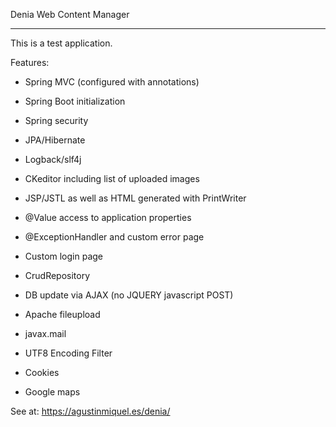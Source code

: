 Denia Web Content Manager
*************************

This is a test application.

Features:

- Spring MVC (configured with annotations)
- Spring Boot initialization
- Spring security

- JPA/Hibernate
- Logback/slf4j
- CKeditor including list of uploaded images
- JSP/JSTL as well as HTML generated with PrintWriter

- @Value access to application properties
- @ExceptionHandler and custom error page
- Custom login page
- CrudRepository

- DB update via AJAX (no JQUERY javascript POST)
- Apache fileupload
- javax.mail
- UTF8 Encoding Filter
- Cookies
- Google maps

See at: https://agustinmiquel.es/denia/
